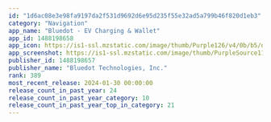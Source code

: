 ```yaml
---
id: "1d6ac08e3e98fa9197da2f531d9692d6e95d235f55e32ad5a799b46f820d1eb3"
category: "Navigation"
app_name: "Bluedot - EV Charging & Wallet"
app_id: 1488198658
app_icon: https://is1-ssl.mzstatic.com/image/thumb/Purple126/v4/0b/b5/d1/0bb5d1f3-b9f0-d6f3-7fd8-7b01228a7b95/AppIcon-1x_U007emarketing-0-5-0-85-220.png/1024x1024bb.png
app_screenshot: https://is1-ssl.mzstatic.com/image/thumb/PurpleSource116/v4/dc/2e/19/dc2e199b-bd8f-d160-608b-50c83a85e44a/b179d4ce-5817-4dbe-8a2e-d36cd6490241_1340_1290x2796.png/1242x2688bb.png
publisher_id: 1488198657
publisher_name: "Bluedot Technologies, Inc."
rank: 389
most_recent_release: 2024-01-30 00:00:00
release_count_in_past_year: 24
release_count_in_past_year_category: 10
release_count_in_past_year_top_in_category: 21
---
```

